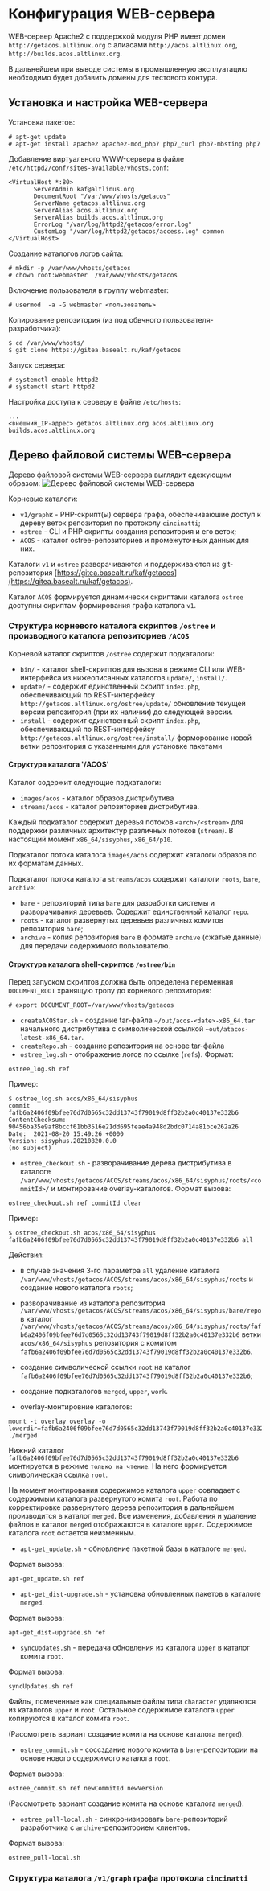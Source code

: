 # Конфигурация WEB-сервера

WEB-сервер Apache2 с поддержкой модуля PHP имеет домен
`http://getacos.altlinux.org` с алиасами `http://acos.altlinux.org`, `http://builds.acos.altlinux.org`.

В дальнейшем при выводе системы в промышленную эксплуатацию необходимо будет добавить домены для тестового контура.

## Установка и настройка WEB-сервера

Установка пакетов:
```
# apt-get update
# apt-get install apache2 apache2-mod_php7 php7_curl php7-mbsting php7
```

Добавление виртуального WWW-сервера в файле `/etc/httpd2/conf/sites-available/vhosts.conf`:
```
<VirtualHost *:80>
       ServerAdmin kaf@altlinus.org     
       DocumentRoot "/var/www/vhosts/getacos"
       ServerName getacos.altlinux.org
       ServerAlias acos.altlinux.org 
       ServerAlias builds.acos.altlinux.org
       ErrorLog "/var/log/httpd2/getacos/error.log"
       CustomLog "/var/log/httpd2/getacos/access.log" common
</VirtualHost>
```

Создание каталогов логов сайта:
```
# mkdir -p /var/www/vhosts/getacos
# chown root:webmaster  /var/www/vhosts/getacos
```

Включение пользователя в группу webmaster:
```
# usermod  -a -G webmaster <пользователь>
```

Копирование репозитория (из под обвчного пользователя-разработчика):
```
$ cd /var/www/vhosts/
$ git clone https://gitea.basealt.ru/kaf/getacos
```

Запуск сервера:
```
# systemctl enable httpd2
# systemctl start httpd2
```

Настройка доступа к серверу в файле `/etc/hosts`:
```
...
<внешний_IP-адрес> getacos.altlinux.org acos.altlinux.org builds.acos.altlinux.org
```


## Дерево файловой системы WEB-сервера

Дерево файловой системы WEB-сервера выглядит сдежующим образом:
![Дерево файловой системы WEB-сервера](Images/tree.png)

Корневые каталоги:
- `v1/graph`к - PHP-скрипт(ы) сервера графа, обеспечиваюшие доступ к дереву веток репозитория по протоколу `cincinatti`;
- `ostree` - CLI и PHP скрипты создания репозитория и его веток;
- `ACOS` - каталог ostree-репозиториев и промежуточных данных для них.

Каталоги `v1` и `ostree` разворачиваются и поддерживаются из git-репозитория [https://gitea.basealt.ru/kaf/getacos](https://gitea.basealt.ru/kaf/getacos).

Каталог `ACOS` формируется динамически скриптами каталога `ostree` доступны скриптам формирования графа каталога `v1`.

### Структура корневого каталога скриптов `/ostree` и производного каталога репозиториев `/ACOS`

Корневой каталог скриптов `/ostree` содержит подкаталоги:
- `bin/` - каталог shell-скриптов для вызова в режиме CLI или WEB-интерфейса из нижеописанных каталогов `update/`, `install/`.
- `update/` - содержит единственный скрипт `index.php`, обеспечивающий по REST-интерфейсу `http://getacos.altlinux.org/ostree/update/` обновление текущей версии репозитория (при их наличии) до следующей версии.
- `install` - содержит единственный скрипт `index.php`, обеспечивающий по REST-интерфейсу `http://getacos.altlinux.org/ostree/install/` форморование новой ветки репозитория с указанными для установке пакетами

#### Структура каталога '/ACOS'

Каталог содержит следующие подкаталоги:
- `images/acos` - каталог образов дистрибутива
- `streams/acos` - каталог репозиториев дистрибутива.

Каждый подкаталог содержит деревья потоков `<arch>/<stream>` для поддержки различных архитектур различных потоков (`stream`).
В настоящий момент `x86_64/sisyphus`, `x86_64/p10`.

Подкаталог потока каталога `images/acos` содержит каталоги образов по их форматам данных.

Подкаталог потока каталога `streams/acos` содержит каталоги
`roots`, `bare`, `archive`:
- `bare` - репозиторий типа `bare` для разработки системы и разворачивания деревьев. Содержит единственный каталог `repo`. 
- `roots` - каталог развернутых деревьев различных комитов репозитория `bare`;
- `archive` - копия репозитория `bare` в формате `archive` (сжатые данные) для передачи содержимого пользователю.


#### Структура каталога shell-скриптов `/ostree/bin`

Перед запуском скриптов должна быть определена переменная `DOCUMENT_ROOT` хранящую тропу до корневого репозитория:
```
# export DOCUMENT_ROOT=/var/www/vhosts/getacos
```

- `createACOStar.sh` - создание tar-файла `~/out/acos-<date>-x86_64.tar` начального дистрибутива с символической ссылкой `~out/atacos-latest-x86_64.tar`.
- `createRepo.sh` - создание репозитория на основе tar-файла 
- `ostree_log.sh` - отображение логов  по ссылке (`refs`).
Формат:
```
ostree_log.sh ref
```

Пример:
```
$ ostree_log.sh acos/x86_64/sisyphus
commit fafb6a2406f09bfee76d7d0565c32dd13743f79019d8ff32b2a0c40137e332b6
ContentChecksum:  90456ba35e9af8bccf61bb3516e21dd695feae4a948d2bdc0714a81bce262a26
Date:  2021-08-20 15:49:26 +0000
Version: sisyphus.20210820.0.0
(no subject)
```

- `ostree_checkout.sh` - разворачивание дерева дистрибутива в каталоге `/var/www/vhosts/getacos/ACOS/streams/acos/x86_64/sisyphus/roots/<commitId>/` и монтирование overlay-каталогов.
Формат вызова:
```
ostree_checkout.sh ref commitId clear
```

Пример:
```
$ ostree_checkout.sh acos/x86_64/sisyphus fafb6a2406f09bfee76d7d0565c32dd13743f79019d8ff32b2a0c40137e332b6 all
```
Действия:
- в случае значения 3-го параметра `all` удаление каталога 
`/var/www/vhosts/getacos/ACOS/streams/acos/x86_64/sisyphus/roots`
и создание нового каталога `roots`;
- разворачивание из каталога репозитория `/var/www/vhosts/getacos/ACOS/streams/acos/x86_64/sisyphus/bare/repo` в каталог `/var/www/vhosts/getacos/ACOS/streams/acos/x86_64/sisyphus/roots/fafb6a2406f09bfee76d7d0565c32dd13743f79019d8ff32b2a0c40137e332b6` ветки `acos/x86_64/sisyphus` репозитория с комитом `fafb6a2406f09bfee76d7d0565c32dd13743f79019d8ff32b2a0c40137e332b6`.
- создание символической ссылки `root` на каталог `fafb6a2406f09bfee76d7d0565c32dd13743f79019d8ff32b2a0c40137e332b6`;
- создание подкаталогов `merged`, `upper`, `work`.

- overlay-монтировние каталогов:
```
mount -t overlay overlay -o lowerdir=fafb6a2406f09bfee76d7d0565c32dd13743f79019d8ff32b2a0c40137e332b6,upperdir=./upper,workdir=./work ./merged
```

Нижний каталог `fafb6a2406f09bfee76d7d0565c32dd13743f79019d8ff32b2a0c40137e332b6` монтируется в режиме `только на чтение`.
На него формируется символическая ссылка `root`.

На момент монтирования содержимое каталога `upper` совпадает с содержимым каталога развернутого комита `root`.
Работа по корректировке развернутого дерева репозитория в дальнейшем производится в каталог `merged`. Все изменения, добавления и удаление файлов в каталог `merged` отображаются в каталоге `upper`. Содержимое каталога `root` остается неизменным.

- `apt-get_update.sh` - обновление пакетной базы в каталоге `merged`.

Формат вызова:
```
apt-get_update.sh ref
```

- `apt-get_dist-upgrade.sh` - установка обновленных пакетов в каталоге `merged`.

Формат вызова:
```
apt-get_dist-upgrade.sh ref
```

- `syncUpdates.sh` - передача обновления из каталога `upper` в каталог комита `root`.

Формат вызова:
```
syncUpdates.sh ref
```

Файлы, помеченные как специальные файлы типа `character` удаляются из каталогов `upper` и `root`.
Остальное содержимое каталога `upper` копируются в каталог комита `root`. 

(Рассмотреть вариант создание комита на основе каталога `merged`).

- `ostree_commit.sh` - соссздание нового комита в `bare`-репозитории на основе нового содержимого каталога `root`.

Формат вызова:
```
ostree_commit.sh ref newCommitId newVersion
```

(Рассмотреть вариант создание комита на основе каталога `merged`).


- `ostree_pull-local.sh` - синхронизировать `bare`-репозиторий разработчика с `archive`-репозиторием клиентов.

Формат вызова:
```
ostree_pull-local.sh
```


### Структура каталога `/v1/graph` графа протокола `cincinatti`